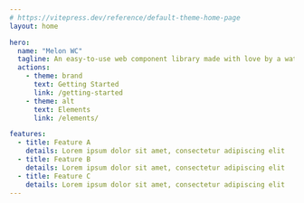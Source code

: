 ```yaml
---
# https://vitepress.dev/reference/default-theme-home-page
layout: home

hero:
  name: "Melon WC"
  tagline: An easy-to-use web component library made with love by a watermelon lover
  actions:
    - theme: brand
      text: Getting Started
      link: /getting-started
    - theme: alt
      text: Elements
      link: /elements/

features:
  - title: Feature A
    details: Lorem ipsum dolor sit amet, consectetur adipiscing elit
  - title: Feature B
    details: Lorem ipsum dolor sit amet, consectetur adipiscing elit
  - title: Feature C
    details: Lorem ipsum dolor sit amet, consectetur adipiscing elit
---
```


